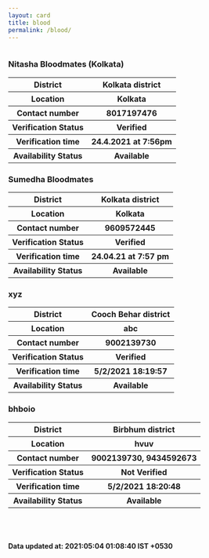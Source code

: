 ```yaml
---
layout: card
title: blood
permalink: /blood/
---
```

<div class="row">
	<div class="column">
<div class="card">
<h3>Nitasha Bloodmates (Kolkata)</h3>

<div class="info"><table>
<tr><th>District</th><th>Kolkata district</th></tr>
<tr><th>Location</th><th>Kolkata </th></tr>
<tr><th>Contact number </th><th>8017197476</th></tr>
<tr><th>Verification  Status</th><th>Verified</th></tr>
<tr><th>Verification time</th><th> 24.4.2021  at 7:56pm</th></tr>
<tr><th>Availability Status</th><th>Available</th></tr>
</table></div></div>
<div class="card">
<h3>Sumedha
Bloodmates</h3>

<div class="info"><table>
<tr><th>District</th><th>Kolkata district</th></tr>
<tr><th>Location</th><th>Kolkata </th></tr>
<tr><th>Contact number </th><th>9609572445</th></tr>
<tr><th>Verification  Status</th><th>Verified</th></tr>
<tr><th>Verification time</th><th>24.04.21 at 7:57 pm</th></tr>
<tr><th>Availability Status</th><th>Available</th></tr>
</table></div></div>
<div class="card">
<h3>xyz</h3>

<div class="info"><table>
<tr><th>District</th><th>Cooch Behar district</th></tr>
<tr><th>Location</th><th>abc</th></tr>
<tr><th>Contact number </th><th>9002139730</th></tr>
<tr><th>Verification  Status</th><th>Verified</th></tr>
<tr><th>Verification time</th><th>5/2/2021 18:19:57</th></tr>
<tr><th>Availability Status</th><th>Available</th></tr>
</table></div></div>
<div class="card">
<h3>bhboio</h3>

<div class="info"><table>
<tr><th>District</th><th>Birbhum district</th></tr>
<tr><th>Location</th><th>hvuv</th></tr>
<tr><th>Contact number </th><th>9002139730, 9434592673</th></tr>
<tr><th>Verification  Status</th><th>Not Verified</th></tr>
<tr><th>Verification time</th><th>5/2/2021 18:20:48</th></tr>
<tr><th>Availability Status</th><th>Available</th></tr>
</table></div></div>
</div>
</div> <br><br>
<h4> Data updated at: 2021:05:04 01:08:40 IST +0530 </h4>